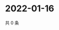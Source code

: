 # 2022-01-16

共 0 条

<!-- BEGIN WEIBO -->
<!-- 最后更新时间 Sun Jan 16 2022 11:17:47 GMT+0800 (China Standard Time) -->

<!-- END WEIBO -->
